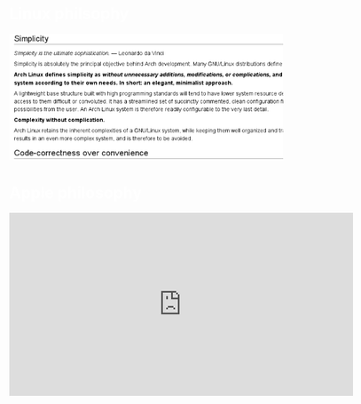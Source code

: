 <div class="linux">
  <h1>Linux philsophy</h1>

  <img src="images/simplicity.png">
</div>


<div class="apple">
  <h1>Apple philosophy</h1>

  <iframe width="620" height="330" src="http://www.youtube.com/embed/QhhFQ-3w5tE" frameborder="0" allowfullscreen></iframe>
</div>


<style scoped>
  @host {
    background: #222;
    -webkit-box-orient: horizontal;
  }

  h1 {
    color: #FFF;
  }

  .linux {
    -webkit-flex: 0 .5;
    margin-right: 10px;
  }

  .apple {
    -webkit-flex: .5;
  }
</style>

<script type="none" slide-notes>
* They are not mutual exclusive either.

* Fast forward point is 25 min on the nose.
</script>
